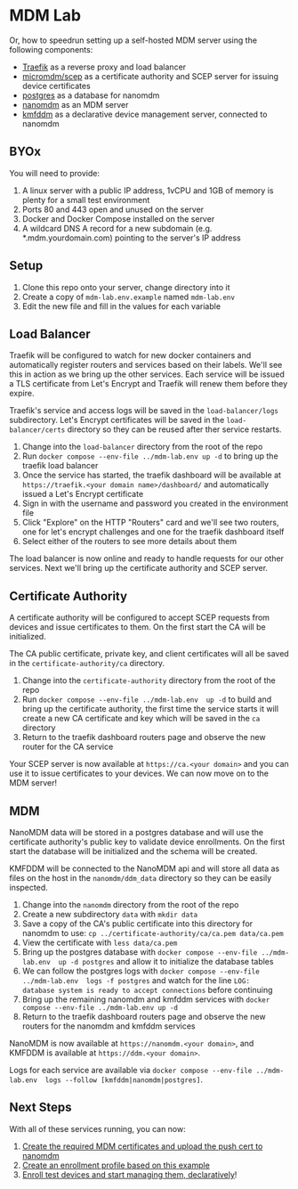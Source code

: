 # MDM Lab

Or, how to speedrun setting up a self-hosted MDM server using the following components:

- [Traefik](https://traefik.io) as a reverse proxy and load balancer
- [micromdm/scep](https://github.com/micromdm/scep) as a certificate authority and SCEP server for issuing device certificates
- [postgres](https://www.postgresql.org) as a database for nanomdm
- [nanomdm](https://github.com/micromdm/nanomdm) as an MDM server
- [kmfddm](https://github.com/jessepeterson/kmfddm) as a declarative device management server, connected to nanomdm

## BYOx

You will need to provide:

1. A linux server with a public IP address, 1vCPU and 1GB of memory is plenty for a small test environment
1. Ports 80 and 443 open and unused on the server
1. Docker and Docker Compose installed on the server
1. A wildcard DNS A record for a new subdomain (e.g. *.mdm.yourdomain.com) pointing to the server's IP address

## Setup

1. Clone this repo onto your server, change directory into it
1. Create a copy of `mdm-lab.env.example` named `mdm-lab.env`
1. Edit the new file and fill in the values for each variable

## Load Balancer

Traefik will be configured to watch for new docker containers and automatically register routers and services based on their labels. We'll see this in action as we bring up the other services. Each service will be issued a TLS certificate from Let's Encrypt and Traefik will renew them before they expire.

Traefik's service and access logs will be saved in the `load-balancer/logs` subdirectory. Let's Encrypt certificates will be saved in the `load-balancer/certs` directory so they can be reused after ther service restarts.

1. Change into the `load-balancer` directory from the root of the repo
1. Run `docker compose --env-file ../mdm-lab.env up -d` to bring up the traefik load balancer
1. Once the service has started, the traefik dashboard will be available at `https://traefik.<your domain name>/dashboard/` and automatically issued a Let's Encrypt certificate
1. Sign in with the username and password you created in the environment file
1. Click "Explore" on the HTTP "Routers" card and we'll see two routers, one for let's encrypt challenges and one for the traefik dashboard itself
1. Select either of the routers to see more details about them

The load balancer is now online and ready to handle requests for our other services. Next we'll bring up the certificate authority and SCEP server.

## Certificate Authority

A certificate authority will be configured to accept SCEP requests from devices and issue certificates to them. On the first start the CA will be initialized.

The CA public certificate, private key, and client certificates will all be saved in the `certificate-authority/ca` directory.

1. Change into the `certificate-authority` directory from the root of the repo
1. Run `docker compose --env-file ../mdm-lab.env  up -d` to build and bring up the certificate authority, the first time the service starts it will create a new CA certificate and key which will be saved in the `ca` directory
1. Return to the traefik dashboard routers page and observe the new router for the CA service

Your SCEP server is now available at `https://ca.<your domain>` and you can use it to issue certificates to your devices. We can now move on to the MDM server!

## MDM

NanoMDM data will be stored in a postgres database and will use the certificate authority's public key to validate device enrollments. On the first start the database will be initialized and the schema will be created.

KMFDDM will be connected to the NanoMDM api and will store all data as files on the host in the `nanomdm/ddm_data` directory so they can be easily inspected.

1. Change into the `nanomdm` directory from the root of the repo
1. Create a new subdirectory `data` with `mkdir data`
1. Save a copy of the CA's public certificate into this directory for nanomdm to use: `cp ../certificate-authority/ca/ca.pem data/ca.pem`
1. View the certificate with `less data/ca.pem`
1. Bring up the postgres database with `docker compose --env-file ../mdm-lab.env  up -d postgres` and allow it to initialize the database tables
1. We can follow the postgres logs with `docker compose --env-file ../mdm-lab.env  logs -f postgres` and watch for the line `LOG:  database system is ready to accept connections` before continuing
1. Bring up the remaining nanomdm and kmfddm services with `docker compose --env-file ../mdm-lab.env up -d`
1. Return to the traefik dashboard routers page and observe the new routers for the nanomdm and kmfddm services

NanoMDM is now available at `https://nanomdm.<your domain>`, and KMFDDM is available at `https://ddm.<your domain>`.

Logs for each service are available via `docker compose --env-file ../mdm-lab.env  logs --follow [kmfddm|nanomdm|postgres]`.

## Next Steps

With all of these services running, you can now:

1. [Create the required MDM certificates and upload the push cert to nanomdm](https://github.com/micromdm/nanomdm/blob/main/docs/quickstart.md#upload-push-certificate)
1. [Create an enrollment profile based on this example](https://github.com/micromdm/nanomdm/blob/main/docs/quickstart.md#configure-enrollment-profile)
1. [Enroll test devices and start managing them, declaratively](https://github.com/jessepeterson/kmfddm/blob/main/docs/quickstart.md#setup-environment)!
